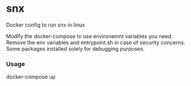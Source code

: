 # snx
Docker config to run snx in linux

Modify the docker-compose to use environemnt variables you need.
Remove the env variables and entrypoint.sh in case of security concerns.
Some packages installed solely for debugging purposes.

### Usage
docker-compose up
